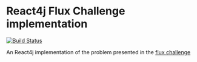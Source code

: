 # React4j Flux Challenge implementation

[![Build Status](https://secure.travis-ci.org/react4j/react4j-flux-challenge.png?branch=master)](http://travis-ci.org/react4j/react4j-flux-challenge)

An React4j implementation of the problem presented in the [flux challenge](https://github.com/staltz/flux-challenge)
